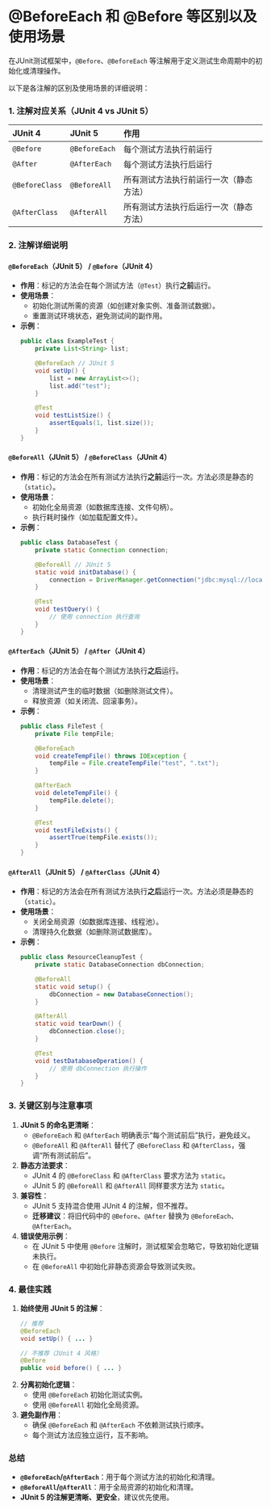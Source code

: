 # @BeforeEach 和 @Before 等区别以及使用场景

在JUnit测试框架中，`@Before`、`@BeforeEach` 等注解用于定义测试生命周期中的初始化或清理操作。

以下是各注解的区别及使用场景的详细说明：

### **1. 注解对应关系（JUnit 4 vs JUnit 5）**

| **JUnit 4**    | **JUnit 5**   | 作用                  |
|:---------------|:--------------|:--------------------|
| `@Before`      | `@BeforeEach` | 每个测试方法执行前运行         |
| `@After`       | `@AfterEach`  | 每个测试方法执行后运行         |
| `@BeforeClass` | `@BeforeAll`  | 所有测试方法执行前运行一次（静态方法） |
| `@AfterClass`  | `@AfterAll`   | 所有测试方法执行后运行一次（静态方法） |

### **2. 注解详细说明**

#### **`@BeforeEach`（JUnit 5） / `@Before`（JUnit 4）**

- **作用**：标记的方法会在每个测试方法（`@Test`）执行**之前**运行。
- **使用场景**：
    - 初始化测试所需的资源（如创建对象实例、准备测试数据）。
    - 重置测试环境状态，避免测试间的副作用。
- **示例**：
  ```java
  public class ExampleTest {
      private List<String> list;
  
      @BeforeEach // JUnit 5
      void setUp() {
          list = new ArrayList<>();
          list.add("test");
      }
  
      @Test
      void testListSize() {
          assertEquals(1, list.size());
      }
  }
  ```

#### **`@BeforeAll`（JUnit 5） / `@BeforeClass`（JUnit 4）**

- **作用**：标记的方法会在所有测试方法执行**之前**运行一次。方法必须是静态的（`static`）。
- **使用场景**：
    - 初始化全局资源（如数据库连接、文件句柄）。
    - 执行耗时操作（如加载配置文件）。
- **示例**：
  ```java
  public class DatabaseTest {
      private static Connection connection;
  
      @BeforeAll // JUnit 5
      static void initDatabase() {
          connection = DriverManager.getConnection("jdbc:mysql://localhost/test");
      }
  
      @Test
      void testQuery() {
          // 使用 connection 执行查询
      }
  }
  ```

#### **`@AfterEach`（JUnit 5） / `@After`（JUnit 4）**

- **作用**：标记的方法会在每个测试方法执行**之后**运行。
- **使用场景**：
    - 清理测试产生的临时数据（如删除测试文件）。
    - 释放资源（如关闭流、回滚事务）。
- **示例**：
  ```java
  public class FileTest {
      private File tempFile;
  
      @BeforeEach
      void createTempFile() throws IOException {
          tempFile = File.createTempFile("test", ".txt");
      }
  
      @AfterEach
      void deleteTempFile() {
          tempFile.delete();
      }
  
      @Test
      void testFileExists() {
          assertTrue(tempFile.exists());
      }
  }
  ```

#### **`@AfterAll`（JUnit 5） / `@AfterClass`（JUnit 4）**

- **作用**：标记的方法会在所有测试方法执行**之后**运行一次。方法必须是静态的（`static`）。
- **使用场景**：
    - 关闭全局资源（如数据库连接、线程池）。
    - 清理持久化数据（如删除测试数据库）。
- **示例**：
  ```java
  public class ResourceCleanupTest {
      private static DatabaseConnection dbConnection;
  
      @BeforeAll
      static void setup() {
          dbConnection = new DatabaseConnection();
      }
  
      @AfterAll
      static void tearDown() {
          dbConnection.close();
      }
  
      @Test
      void testDatabaseOperation() {
          // 使用 dbConnection 执行操作
      }
  }
  ```

### **3. 关键区别与注意事项**

1. **JUnit 5 的命名更清晰**：
    - `@BeforeEach` 和 `@AfterEach` 明确表示“每个测试前后”执行，避免歧义。
    - `@BeforeAll` 和 `@AfterAll` 替代了 `@BeforeClass` 和 `@AfterClass`，强调“所有测试前后”。
2. **静态方法要求**：
    - JUnit 4 的 `@BeforeClass` 和 `@AfterClass` 要求方法为 `static`。
    - JUnit 5 的 `@BeforeAll` 和 `@AfterAll` 同样要求方法为 `static`。
3. **兼容性**：
    - JUnit 5 支持混合使用 JUnit 4 的注解，但不推荐。
    - **迁移建议**：将旧代码中的 `@Before`、`@After` 替换为 `@BeforeEach`、`@AfterEach`。
4. **错误使用示例**：
    - 在 JUnit 5 中使用 `@Before` 注解时，测试框架会忽略它，导致初始化逻辑未执行。
    - 在 `@BeforeAll` 中初始化非静态资源会导致测试失败。

### **4. 最佳实践**

1. **始终使用 JUnit 5 的注解**：
   ```java
   // 推荐
   @BeforeEach
   void setUp() { ... }
   
   // 不推荐（JUnit 4 风格）
   @Before
   public void before() { ... }
   ```
2. **分离初始化逻辑**：
    - 使用 `@BeforeEach` 初始化测试实例。
    - 使用 `@BeforeAll` 初始化全局资源。
3. **避免副作用**：
    - 确保 `@BeforeEach` 和 `@AfterEach` 不依赖测试执行顺序。
    - 每个测试方法应独立运行，互不影响。

### **总结**

- **`@BeforeEach`/`@AfterEach`**：用于每个测试方法的初始化和清理。
- **`@BeforeAll`/`@AfterAll`**：用于全局资源的初始化和清理。
- **JUnit 5 的注解更清晰、更安全**，建议优先使用。
